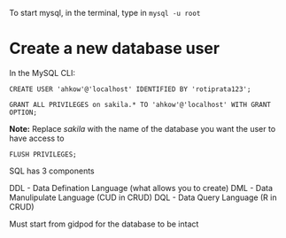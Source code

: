 To start mysql, in the terminal, type in `mysql -u root`

# Create a new database user
In the MySQL CLI:
```
CREATE USER 'ahkow'@'localhost' IDENTIFIED BY 'rotiprata123';
```

```
GRANT ALL PRIVILEGES on sakila.* TO 'ahkow'@'localhost' WITH GRANT OPTION;
```
**Note:** Replace *sakila* with the name of the database you want the user to have access to
 
 ```
FLUSH PRIVILEGES;
```



SQL has 3 components 

DDL - Data Defination Language (what allows you to create)
DML - Data Manulipulate Language (CUD in CRUD)
DQL - Data Query Language (R in CRUD)

Must start from gidpod for the database to be intact 